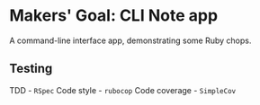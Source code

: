 # Makers' Goal: CLI Note app

A command-line interface app, demonstrating some Ruby chops.

## Testing

TDD - `RSpec`
Code style - `rubocop`
Code coverage - `SimpleCov`
